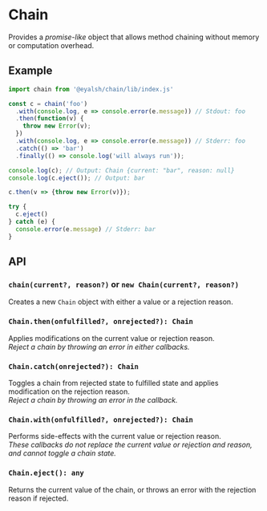 # Chain
Provides a _promise-like_ object that allows method chaining without memory or computation overhead.

## Example
```javascript
import chain from '@eyalsh/chain/lib/index.js'

const c = chain('foo')
  .with(console.log, e => console.error(e.message)) // Stdout: foo
  .then(function(v) {
    throw new Error(v);
  })
  .with(console.log, e => console.error(e.message)) // Stderr: foo
  .catch(() => 'bar')
  .finally(() => console.log('will always run'));

console.log(c); // Output: Chain {current: "bar", reason: null}
console.log(c.eject()); // Output: bar

c.then(v => {throw new Error(v)});

try {
  c.eject()
} catch (e) {
  console.error(e.message) // Stderr: bar
}
```

## API
### `chain(current?, reason?)` or `new Chain(current?, reason?)`
Creates a new `Chain` object with either a value or a rejection reason.

### `Chain.then(onfulfilled?, onrejected?): Chain`
Applies modifications on the current value or rejection reason.  
_Reject a chain by throwing an error in either callbacks._

### `Chain.catch(onrejected?): Chain`
Toggles a chain from rejected state to fulfilled state and applies modification on the rejection reason.  
_Reject a chain by throwing an error in the callback._

### `Chain.with(onfulfilled?, onrejected?): Chain`
Performs side-effects with the current value or rejection reason.  
_These callbacks do not replace the current value or rejection and reason, and cannot toggle a chain state._

### `Chain.eject(): any`
Returns the current value of the chain, or throws an error with the rejection reason if rejected.
